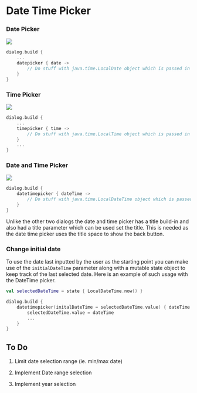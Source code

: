 # Date Time Picker

### Date Picker

![](https://raw.githubusercontent.com/vanpra/compose-material-dialogs/main/imgs/date.jpg)

```kotlin
dialog.build {
    ...
    datepicker { date ->
        // Do stuff with java.time.LocalDate object which is passed in
    }
}
```

### Time Picker

![](https://raw.githubusercontent.com/vanpra/compose-material-dialogs/main/imgs/time.jpg)

```kotlin
dialog.build {
    ...
    timepicker { time ->
        // Do stuff with java.time.LocalTime object which is passed in
    }
    ...
}
```



### Date and Time Picker

![](https://raw.githubusercontent.com/vanpra/compose-material-dialogs/main/imgs/datetime.jpg)

```kotlin
dialog.build {
    datetimepicker { dateTime ->
        // Do stuff with java.time.LocalDateTime object which is passed in
    }
}
```

Unlike the other two dialogs the date and time picker has a title build-in and also had a title parameter which can be used set the title. This is needed as the date time picker uses the title space to show the back button.

### Change initial date

To use the date last inputted by the user as the starting point you can make use of the `initialDateTime` parameter along with a mutable state object to keep track of the last selected date. Here is an example of such usage with the DateTime picker.

```kotlin
val selectedDateTime = state { LocalDateTime.now() }

dialog.build {
    datetimepicker(initalDateTime = selectedDateTime.value) { dateTime ->
        selectedDateTime.value = dateTime
        ...
    }
}
```

## To Do

1. Limit date selection range (ie. min/max date)

2. Implement Date range selection 

3. Implement year selection

   
